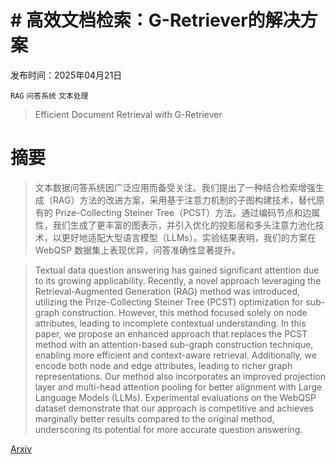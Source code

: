 # # 高效文档检索：G-Retriever的解决方案

发布时间：2025年04月21日

`RAG` `问答系统` `文本处理`

> Efficient Document Retrieval with G-Retriever

# 摘要

> 文本数据问答系统因广泛应用而备受关注。我们提出了一种结合检索增强生成（RAG）方法的改进方案，采用基于注意力机制的子图构建技术，替代原有的 Prize-Collecting Steiner Tree（PCST）方法。通过编码节点和边属性，我们生成了更丰富的图表示，并引入优化的投影层和多头注意力池化技术，以更好地适配大型语言模型（LLMs）。实验结果表明，我们的方案在 WebQSP 数据集上表现优异，问答准确性显著提升。


> Textual data question answering has gained significant attention due to its growing applicability. Recently, a novel approach leveraging the Retrieval-Augmented Generation (RAG) method was introduced, utilizing the Prize-Collecting Steiner Tree (PCST) optimization for sub-graph construction. However, this method focused solely on node attributes, leading to incomplete contextual understanding. In this paper, we propose an enhanced approach that replaces the PCST method with an attention-based sub-graph construction technique, enabling more efficient and context-aware retrieval. Additionally, we encode both node and edge attributes, leading to richer graph representations. Our method also incorporates an improved projection layer and multi-head attention pooling for better alignment with Large Language Models (LLMs). Experimental evaluations on the WebQSP dataset demonstrate that our approach is competitive and achieves marginally better results compared to the original method, underscoring its potential for more accurate question answering.

[Arxiv](https://arxiv.org/abs/2504.14955)
